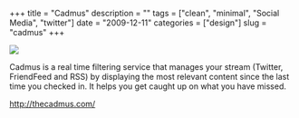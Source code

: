 +++
title = "Cadmus"
description = ""
tags = ["clean", "minimal", "Social Media", "twitter"]
date = "2009-12-11"
categories = ["design"]
slug = "cadmus"
+++


 

  <div id="screens-thumbs" class="clearfix">
    <div class="txt-center" id="design-submission"><a href="http://thecadmus.com/"><img id='bluga-thumbnail-2223' class='bluga-thumbnail large' src='http://media.konigi.com/bluga/
wt4b22127bb63e4_large.jpg'/></a></div>  
  </div>   
<p>Cadmus is a real time filtering service that manages your stream (Twitter, FriendFeed and RSS) by displaying the most relevant content since the last time you checked in. It helps you get caught up on what you have missed.</p>

<p><a href="http://thecadmus.com/">http://thecadmus.com/</a></p>




